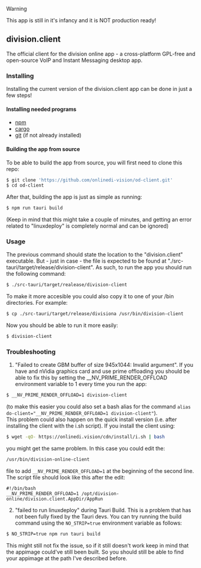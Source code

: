 > [!WARNING]  
> This app is still in it's infancy and it is NOT production ready!

## division.client

The official client for the division online app - a cross-platform GPL-free and open-source VoIP and Instant Messaging desktop app.

### Installing 

Installing the current version of the division.client app can be done in just a few steps!

#### Installing needed programs
- [npm](https://www.npmjs.com/)
- [cargo](https://www.rust-lang.org/tools/install)
- [git](https://git-scm.com/book/en/v2/Getting-Started-Installing-Git) (if not already installed)
#### Building the app from source
To be able to build the app from source, you will first need to clone this repo:
```sh
$ git clone 'https://github.com/onlinedi-vision/od-client.git'
$ cd od-client
```
After that, building the app is just as simple as running:
```sh 
$ npm run tauri build
```
(Keep in mind that this might take a couple of minutes, and getting an error related to "linuxdeploy" is completely normal and can be ignored)
### Usage
The previous command should state the location to the "division.client" executable. But - just in case - the file is expected to be found at "./src-tauri/target/release/division-client". As such, to run the app you should run the following command:
```sh 
$ ./src-tauri/target/realease/division-client
```
To make it more accesible you could also copy it to one of your /bin directories. For example:
```sh 
$ cp ./src-tauri/target/release/divisiona /usr/bin/division-client
```
Now you should be able to run it more easily:
```sh 
$ division-client 
```
### Troubleshooting
1. "Failed to create GBM buffer of size 945x1044: Invalid argument".
If you have and nVidia graphics card and use prime offloading you should be able to fix this by setting the __NV_PRIME_RENDER_OFFLOAD environment variable to 1 every time you run the app:
```sh 
$ __NV_PRIME_RENDER_OFFLOAD=1 division-client 
```
(to make this easier you could also set a bash alias for the command ```alias do-client="__NV_PRIME_RENDER_OFFLOAD=1 division-client"```). <br>
This problem could also happen on the quick install version (i.e. after installing the client with the i.sh script). If you install the client using:
```sh 
$ wget -qO- https://onlinedi.vision/cdn/install/i.sh | bash
```
you might get the same problem. In this case you could edit the:
```sh 
/usr/bin/division-online-client 
```
file to add ```__NV_PRIME_RENDER_OFFLOAD=1``` at the beginning of the second line. The script file should look like this after the edit:
```
#!/bin/bash 
__NV_PRIME_RENDER_OFFLOAD=1 /opt/division-online/division.client.AppDir/AppRun
```

2. "failed to run linuxdeploy" during Tauri Build. 
This is a problem that has not been fully fixed by the Tauri devs. You can try running the build command using the ```NO_STRIP=true``` environment variable as follows:
```sh 
$ NO_STRIP=true npm run tauri build
```
This might still not fix the issue, so if it still doesn't work keep in mind that the appimage could've still been built. So you should still be able to find your appimage at the path I've described before.

